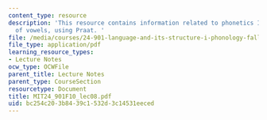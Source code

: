 ```yaml
---
content_type: resource
description: 'This resource contains information related to phonetics I: acoustics
  of vowels, using Praat. '
file: /media/courses/24-901-language-and-its-structure-i-phonology-fall-2010/bc254c203b8439c1532d3c14531eeced_MIT24_901F10_lec08.pdf
file_type: application/pdf
learning_resource_types:
- Lecture Notes
ocw_type: OCWFile
parent_title: Lecture Notes
parent_type: CourseSection
resourcetype: Document
title: MIT24_901F10_lec08.pdf
uid: bc254c20-3b84-39c1-532d-3c14531eeced
---
```

